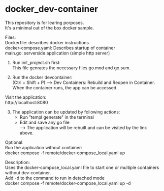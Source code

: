 # docker_dev-container

This repository is for learing porposes.<br/>
It's a minimal out of the box docker sample.<br/>

Files:<br/>
Dockerfile: describes docker instructions<br/>
docker-compose.yaml: Describes startup of container<br/>
main.go: serverside application (simple http server)<br/>

1. Run init_project.sh first:<br/>
This file genrates the necessary files go.mod and go.sum. <br/>

2. Run the docker devcontainer:<br/>
(Ctrl + Shift + P) --> Dev Containers: Rebuild and Reopen in Container. <br/>
When the container runs, the app can be accessed.

Visit the application:<br/>
http://localhost:8080 <br/>

3. The application can be updated by following actions: <br/>
    - Run "templ generate" in the terminal <br/>
    - Edit and save any go file <br/>
--> The application will be rebuilt and can be visited by the link above. <br/>

Optional: <br/>
Run the application without container:<br/>
docker compose -f remote/docker-compose_local.yaml up<br/>

Description:<br/>
Uses the docker-compose_local.yaml file to start one or multiple containers without dev-container.<br/>
Add -d to the command to run in detached mode <br/>
docker compose -f remote/docker-compose_local.yaml up -d<br/>
